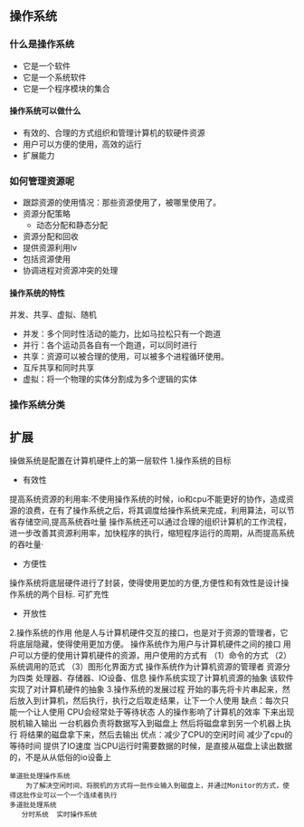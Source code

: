 ## 操作系统

### 什么是操作系统

- 它是一个软件
- 它是一个系统软件
- 它是一个程序模块的集合

#### 操作系统可以做什么

- 有效的、合理的方式组织和管理计算机的软硬件资源
- 用户可以方便的使用，高效的运行
- 扩展能力

### 如何管理资源呢

- 跟踪资源的使用情况：那些资源使用了，被哪里使用了。
- 资源分配策略
  - 动态分配和静态分配
- 资源分配和回收
- 提供资源利用lv
- 包括资源使用
- 协调进程对资源冲突的处理

#### 操作系统的特性

并发、共享、虚拟、随机

- 并发：多个同时性活动的能力，比如马拉松只有一个跑道
- 并行：各个运动员各自有一个跑道，可以同时进行
- 共享：资源可以被合理的使用，可以被多个进程循环使用。
- 互斥共享和同时共享
- 虚拟：将一个物理的实体分割成为多个逻辑的实体



### 操作系统分类



## 扩展

操做系统是配置在计算机硬件上的第一层软件
1.操作系统的目标

- 有效性

​        提高系统资源的利用率:不使用操作系统的时候，io和cpu不能更好的协作，造成资源的浪费，在有了操作系统之后，将其调度给操作系统来完成，利用算法，可以节省存储空间,提高系统吞吐量
        操作系统还可以通过合理的组织计算机的工作流程，进一步改善其资源利用率，加快程序的执行，缩短程序运行的周期，从而提高系统的吞吐量·

- 方便性

​        操作系统将底层硬件进行了封装，使得使用更加的方便,方便性和有效性是设计操作系统的两个目标. 可扩充性

- 开放性

2.操作系统的作用
    他是人与计算机硬件交互的接口，也是对于资源的管理者，它将底层隐藏，使得使用更加方便。
    操作系统作为用户与计算机硬件之间的接口
        用户可以方便的使用计算机硬件的资源，用户使用的方式有
            （1）命令的方式
            （2）系统调用的范式
            （3）图形化界面方式
    操作系统作为计算机资源的管理者
        资源分为四类
            处理器、存储器、IO设备、信息
    操作系统实现了计算机资源的抽象
        该软件实现了对计算机硬件的抽象
3.操作系统的发展过程
    开始的事先将卡片串起来，然后放入到计算机，然后执行，执行之后取走结果，让下一个人使用
        缺点：每次只能一个让人使用   CPU会经常处于等待状态
        人的操作影响了计算机的效率
    下来出现脱机输入输出
        一台机器负责将数据写入到磁盘上   然后将磁盘拿到另一个机器上执行  将结果的磁盘拿下来，然后去输出
        优点：减少了CPU的空闲时间   减少了cpu的等待时间
             提供了IO速度 当CPU运行时需要数据的时候，是直接从磁盘上读出数据的，不是从从低俗的io设备上

    单道批处理操作系统
        为了解决空闲时间，将脱机的方式将一批作业输入到磁盘上，并通过Monitor的方式，使得这批作业可以一个一个连续者执行 
    多道批处理系统
       分时系统  实时操作系统



